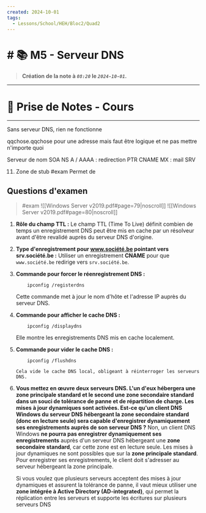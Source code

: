 ```yaml
---
created: 2024-10-01
tags:
  - Lessons/School/HEH/Bloc2/Quad2
---
```


# # 📚  M5 - Serveur DNS
> **Création de la note à *`08:20`* le *`2024-10-01`.***
---

# 📝 Prise de Notes - Cours

---
Sans serveur DNS, rien ne fonctionne 

qqchose.qqchose pour une adresse
mais faut être logique et ne pas mettre n'importe quoi


Serveur de nom
	SOA
	NS
	A / AAAA : redirection
	PTR
	CNAME
	MX : mail
	SRV

11. Zone de stub #exam 
		Permet de 


## Questions d'examen 
> #exam 
> ![[Windows Server v2019.pdf#page=79|noscroll]]
> ![[Windows Server v2019.pdf#page=80|noscroll]]
1. **Rôle du champ TTL :**
	   Le champ TTL (Time To Live) définit combien de temps un enregistrement DNS peut être mis en cache par un résolveur avant d'être revalidé auprès du serveur DNS d'origine.

2. **Type d'enregistrement pour www.société.be pointant vers srv.société.be :**
	   Utiliser un enregistrement **CNAME** pour que `www.société.be` redirige vers `srv.société.be`.

3. **Commande pour forcer le réenregistrement DNS :** 
   ```
	   ipconfig /registerdns
   ```
   Cette commande met à jour le nom d'hôte et l'adresse IP auprès du serveur DNS.

4. **Commande pour afficher le cache DNS :** 
   ```
	   ipconfig /displaydns
   ```
   Elle montre les enregistrements DNS mis en cache localement.

5. **Commande pour vider le cache DNS :** 
   ```
	   ipconfig /flushdns
   ```
	   Cela vide le cache DNS local, obligeant à réinterroger les serveurs DNS.

6. **Vous mettez en œuvre deux serveurs DNS. L'un d'eux hébergera une zone principale standard et le second une zone secondaire standard dans un souci de tolérance de panne et de répartition de charge. Les mises à jour dynamiques sont activées. 
   Est-ce qu'un client DNS Windows du serveur DNS hébergeant la zone secondaire standard (donc en lecture seule) sera capable d'enregistrer dynamiquement ses enregistrements auprès de son serveur DNS ?**
	Non, un client DNS Windows **ne pourra pas enregistrer dynamiquement ses enregistrements** auprès d'un serveur DNS hébergeant une **zone secondaire standard**, car cette zone est en lecture seule. Les mises à jour dynamiques ne sont possibles que sur la **zone principale standard**. Pour enregistrer ses enregistrements, le client doit s'adresser au serveur hébergeant la zone principale.
	
	Si vous voulez que plusieurs serveurs acceptent des mises à jour dynamiques et assurent la tolérance de panne, il vaut mieux utiliser une **zone intégrée à Active Directory (AD-integrated)**, qui permet la réplication entre les serveurs et supporte les écritures sur plusieurs serveurs DNS
